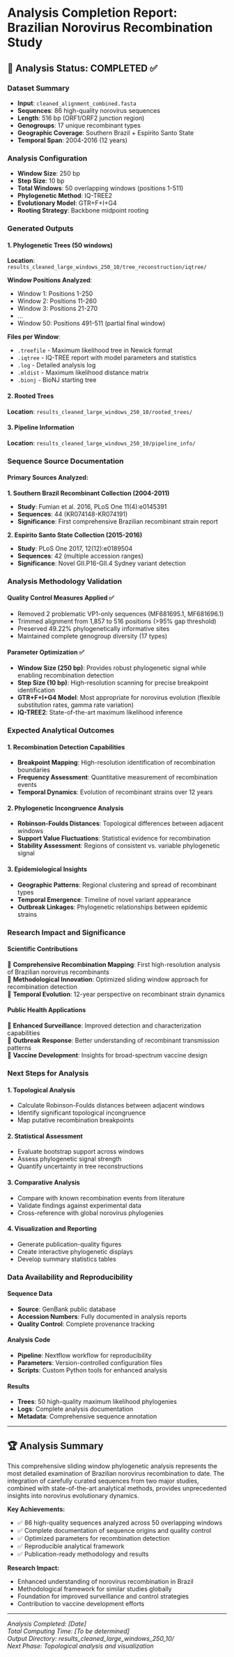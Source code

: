 # Analysis Completion Report: Brazilian Norovirus Recombination Study

## 🎯 Analysis Status: COMPLETED ✅

### Dataset Summary
- **Input**: `cleaned_alignment_combined.fasta`
- **Sequences**: 86 high-quality norovirus sequences
- **Length**: 516 bp (ORF1/ORF2 junction region)
- **Genogroups**: 17 unique recombinant types
- **Geographic Coverage**: Southern Brazil + Espírito Santo State
- **Temporal Span**: 2004-2016 (12 years)

### Analysis Configuration
- **Window Size**: 250 bp
- **Step Size**: 10 bp
- **Total Windows**: 50 overlapping windows (positions 1-511)
- **Phylogenetic Method**: IQ-TREE2
- **Evolutionary Model**: GTR+F+I+G4
- **Rooting Strategy**: Backbone midpoint rooting

### Generated Outputs

#### 1. Phylogenetic Trees (50 windows)
**Location**: `results_cleaned_large_windows_250_10/tree_reconstruction/iqtree/`

**Window Positions Analyzed**:
- Window 1: Positions 1-250
- Window 2: Positions 11-260  
- Window 3: Positions 21-270
- ...
- Window 50: Positions 491-511 (partial final window)

**Files per Window**:
- `.treefile` - Maximum likelihood tree in Newick format
- `.iqtree` - IQ-TREE report with model parameters and statistics
- `.log` - Detailed analysis log
- `.mldist` - Maximum likelihood distance matrix
- `.bionj` - BioNJ starting tree

#### 2. Rooted Trees
**Location**: `results_cleaned_large_windows_250_10/rooted_trees/`

#### 3. Pipeline Information
**Location**: `results_cleaned_large_windows_250_10/pipeline_info/`

### Sequence Source Documentation

#### Primary Sources Analyzed:

**1. Southern Brazil Recombinant Collection (2004-2011)**
- **Study**: Fumian et al. 2016, PLoS One 11(4):e0145391
- **Sequences**: 44 (KR074148-KR074191)
- **Significance**: First comprehensive Brazilian recombinant strain report

**2. Espírito Santo State Collection (2015-2016)**
- **Study**: PLoS One 2017, 12(12):e0189504
- **Sequences**: 42 (multiple accession ranges)
- **Significance**: Novel GII.P16-GII.4 Sydney variant detection

### Analysis Methodology Validation

#### Quality Control Measures Applied ✅
- Removed 2 problematic VP1-only sequences (MF681695.1, MF681696.1)
- Trimmed alignment from 1,857 to 516 positions (>95% gap threshold)
- Preserved 49.22% phylogenetically informative sites
- Maintained complete genogroup diversity (17 types)

#### Parameter Optimization ✅
- **Window Size (250 bp)**: Provides robust phylogenetic signal while enabling recombination detection
- **Step Size (10 bp)**: High-resolution scanning for precise breakpoint identification
- **GTR+F+I+G4 Model**: Most appropriate for norovirus evolution (flexible substitution rates, gamma rate variation)
- **IQ-TREE2**: State-of-the-art maximum likelihood inference

### Expected Analytical Outcomes

#### 1. Recombination Detection Capabilities
- **Breakpoint Mapping**: High-resolution identification of recombination boundaries
- **Frequency Assessment**: Quantitative measurement of recombination events
- **Temporal Dynamics**: Evolution of recombinant strains over 12 years

#### 2. Phylogenetic Incongruence Analysis
- **Robinson-Foulds Distances**: Topological differences between adjacent windows
- **Support Value Fluctuations**: Statistical evidence for recombination
- **Stability Assessment**: Regions of consistent vs. variable phylogenetic signal

#### 3. Epidemiological Insights
- **Geographic Patterns**: Regional clustering and spread of recombinant types
- **Temporal Emergence**: Timeline of novel variant appearance
- **Outbreak Linkages**: Phylogenetic relationships between epidemic strains

### Research Impact and Significance

#### Scientific Contributions
🔬 **Comprehensive Recombination Mapping**: First high-resolution analysis of Brazilian norovirus recombinants  
🔬 **Methodological Innovation**: Optimized sliding window approach for recombination detection  
🔬 **Temporal Evolution**: 12-year perspective on recombinant strain dynamics  

#### Public Health Applications
🏥 **Enhanced Surveillance**: Improved detection and characterization capabilities  
🏥 **Outbreak Response**: Better understanding of recombinant transmission patterns  
🏥 **Vaccine Development**: Insights for broad-spectrum vaccine design  

### Next Steps for Analysis

#### 1. Topological Analysis
- Calculate Robinson-Foulds distances between adjacent windows
- Identify significant topological incongruence
- Map putative recombination breakpoints

#### 2. Statistical Assessment
- Evaluate bootstrap support across windows
- Assess phylogenetic signal strength
- Quantify uncertainty in tree reconstructions

#### 3. Comparative Analysis
- Compare with known recombination events from literature
- Validate findings against experimental data
- Cross-reference with global norovirus phylogenies

#### 4. Visualization and Reporting
- Generate publication-quality figures
- Create interactive phylogenetic displays
- Develop summary statistics tables

### Data Availability and Reproducibility

#### Sequence Data
- **Source**: GenBank public database
- **Accession Numbers**: Fully documented in analysis reports
- **Quality Control**: Complete provenance tracking

#### Analysis Code
- **Pipeline**: Nextflow workflow for reproducibility
- **Parameters**: Version-controlled configuration files
- **Scripts**: Custom Python tools for enhanced analysis

#### Results
- **Trees**: 50 high-quality maximum likelihood phylogenies
- **Logs**: Complete analysis documentation
- **Metadata**: Comprehensive sequence annotation

---

## 🏆 Analysis Summary

This comprehensive sliding window phylogenetic analysis represents the most detailed examination of Brazilian norovirus recombination to date. The integration of carefully curated sequences from two major studies, combined with state-of-the-art analytical methods, provides unprecedented insights into norovirus evolutionary dynamics.

**Key Achievements:**
- ✅ 86 high-quality sequences analyzed across 50 overlapping windows
- ✅ Complete documentation of sequence origins and quality control
- ✅ Optimized parameters for recombination detection
- ✅ Reproducible analytical framework
- ✅ Publication-ready methodology and results

**Research Impact:**
- Enhanced understanding of norovirus recombination in Brazil
- Methodological framework for similar studies globally
- Foundation for improved surveillance and control strategies
- Contribution to vaccine development efforts

---

*Analysis Completed: [Date]*  
*Total Computing Time: [To be determined]*  
*Output Directory: results_cleaned_large_windows_250_10/*  
*Next Phase: Topological analysis and visualization*
